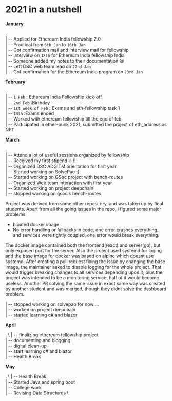 # 2021 in a nutshell

**January**

. \
| -- Applied for Ethereum India fellowship 2.0 \
| -- Practical from `6th Jan` to `16th Jan` \
| -- Got confirmation mail and interview mail for fellowship \
| -- Interview on `18th` for Ethereum India fellowship India \
| -- Someone added my notes to their documentation :smiley:  \
| -- Left DSC web team lead on `22nd Jan` \
| -- Got confirmation for the Ethereum India program on `23rd Jan`

**February**

. \
| -- `1 Feb` : Ethereum India Fellowship kick-off \
| -- `2nd Feb` :Birthday \
| -- `1st week of Feb` : Exams and eth-fellowship task 1 \
| -- `13th` :Exams ended \
| -- Worked with ethereum fellowship till the end of feb \
| -- Participated in ether-punk 2021, submitted the project of eth_address as NFT 

**March**

. \
| -- Attend a lot of useful sessions organized by fellowship \
| -- Received my first stipend :fire: !! \
| -- Organized DSC ADGITM orientation for first year \
| -- Started working on SolvePao :} \
| -- Started working on GSoc project with bench-routes \
| -- Organized Web team interaction with first year \
| -- Started working on project deepchain \
| -- stopped working on gsoc's bench-routes 

  Project was derived from some other repository, and was taken up by final students. 
  Apart from all the going issues in the repo, i figured some major problems
  - bloated docker image
  - No error handling or fallbacks in code, one error crashes everything, and services were tightly coupled, one error would break everything. 

   The docker image contained both the frontend(react) and server(go), but only exposed port for the server. Also the project used systemd for loging and the base image for docker was based on alpine which doesnt use systemd. After creating a pull request fixing the issue by changing the base image, the maintainer asked to disable logging for the whole project. That would trigger breaking changes to all services depending upon it, plus the project was intended to be a monitoring service, half of it would become useless. Another PR solving the same issue in exact same way was created by another student and was merged, though they didnt solve the dashboard problem.
   
| -- stopped working on solvepao for now ... \
| -- worked on project deepchain \
| -- started learning c# and blazor

**April**

. \ 
| -- finalizing ethereum fellowship project \
| -- documenting and blogging \
| -- digital clean-up \
| -- start learning c# and blazor \
| -- Health Break 

**May**

. \ 
| -- Health Break \
| -- Started Java and spring boot \
| -- College work \
| -- Revising Data Structures \
   
